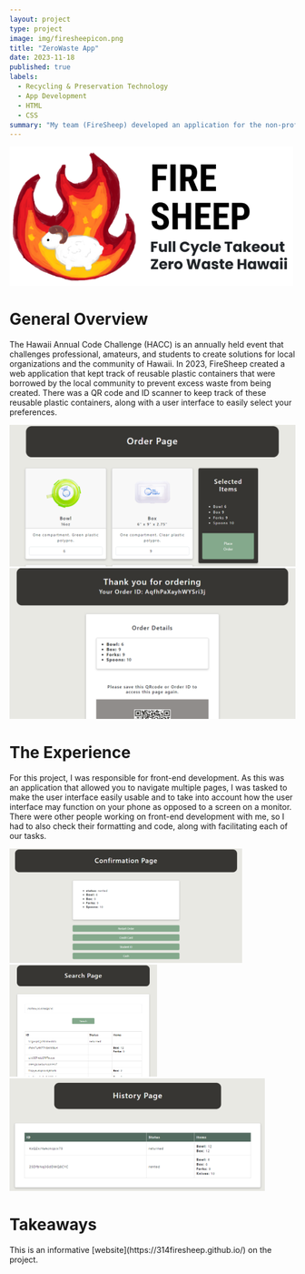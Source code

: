 ```yaml
---
layout: project
type: project
image: img/firesheepicon.png
title: "ZeroWaste App"
date: 2023-11-18
published: true
labels:
  - Recycling & Preservation Technology
  - App Development
  - HTML
  - CSS
summary: "My team (FireSheep) developed an application for the non-profit organization called Full Cycled Takeout that placed us as finalists in 2023 Hawaii Annual Code Challenge (HACC)."
---
```


<div>
  <img width="500px" src="../img/firesheep.png" class="img-thumbnail" >
</div>

<h1> General Overview </h1>

The Hawaii Annual Code Challenge (HACC) is an annually held event that challenges professional, amateurs, and students to create solutions for local organizations and the community of Hawaii. In 2023, FireSheep created a web application that kept track of reusable plastic containers that were borrowed by the local community to prevent excess waste from being created. There was a QR code and ID scanner to keep track of these reusable plastic containers, along with a user interface to easily select your preferences.

<div class="text-center p-4">
  <img width="637px" src="../img/orderpage.png" class="img-thumbnail" >
  <img width="600px" src="../img/orderqr.png" class="img-thumbnail" >
</div>

<h1> The Experience </h1>

For this project, I was responsible for front-end development. As this was an application that allowed you to navigate multiple pages, I was tasked to make the user interface easily usable and to take into account how the user interface may function on your phone as opposed to a screen on a monitor. There were other people working on front-end development with me, so I had to also check their formatting and code, along with facilitating each of our tasks.

<div class="text-center p-4">
  <img width="410px" src="../img/confirmationpage.png" class="img-thumbnail" >
  <img width="260px" src="../img/searchpage.png" class="img-thumbnail" >
  <img width="450px" src="../img/historypage.png" class="img-thumbnail" >
</div>

<h1> Takeaways </h1>
This is an informative [website](https://314firesheep.github.io/) on the project.
